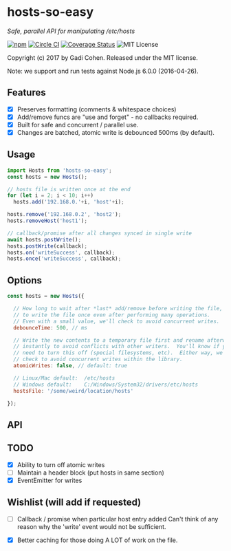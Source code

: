 # hosts-so-easy

*Safe, parallel API for manipulating /etc/hosts*

[![npm](https://img.shields.io/npm/v/hosts-so-easy.svg?maxAge=2592000)](https://www.npmjs.com/package/hosts-so-easy) [![Circle CI](https://circleci.com/gh/gadicc/hosts-so-easy.svg?style=shield)](https://circleci.com/gh/gadicc/hosts-so-easy) [![Coverage Status](https://coveralls.io/repos/github/gadicc/hosts-so-easy/badge.svg?branch=master)](https://coveralls.io/github/gadicc/hosts-so-easy?branch=master) ![MIT License](https://img.shields.io/badge/license-MIT-blue.svg)

Copyright (c) 2017 by Gadi Cohen.  Released under the MIT license.

Note: we support and run tests against Node.js 6.0.0 (2016-04-26).

## Features

  * [X] Preserves formatting (comments & whitespace choices)
  * [X] Add/remove funcs are "use and forget" - no callbacks required.
  * [X] Built for safe and concurrent / parallel use.
  * [X] Changes are batched, atomic write is debounced 500ms (by default).

## Usage

```js
import Hosts from 'hosts-so-easy';
const hosts = new Hosts();

// hosts file is written once at the end
for (let i = 2; i < 10; i++)
  hosts.add('192.168.0.'+i, 'host'+i);

hosts.remove('192.168.0.2', 'host2');
hosts.removeHost('host1');

// callback/promise after all changes synced in single write
await hosts.postWrite();
hosts.postWrite(callback);
hosts.on('writeSuccess', callback);
hosts.once('writeSuccess', callback);
```

## Options

```js
const hosts = new Hosts({

  // How long to wait after *last* add/remove before writing the file,
  // to write the file once even after performing many operations.
  // Even with a small value, we'll check to avoid concurrent writes.
  debounceTime: 500, // ms

  // Write the new contents to a temporary file first and rename afterwards
  // instantly to avoid conflicts with other writers.  You'll know if you
  // need to turn this off (special filesystems, etc).  Either way, we always
  // check to avoid concurrent writes within the library.
  atomicWrites: false, // default: true

  // Linux/Mac default:  /etc/hosts
  // Windows default:    C:/Windows/System32/drivers/etc/hosts
  hostsFile: '/some/weird/location/hosts'

});
```

## API

## TODO

  * [X] Ability to turn off atomic writes
  * [ ] Maintain a header block (put hosts in same section)
  * [X] EventEmitter for writes

## Wishlist (will add if requested)

  * [ ] Callback / promise when particular host entry added
        Can't think of any reason why the 'write' event would not be sufficient.

  * [X] Better caching for those doing A LOT of work on the file.
